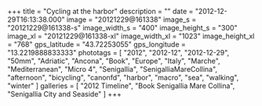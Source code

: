 +++
title = "Cycling at the harbor"
description = ""
date = "2012-12-29T16:13:38.000"
image = "20121229@161338"
image_s = "20121229@161338-s"
image_width_s = "400"
image_height_s = "300"
image_xl = "20121229@161338-xl"
image_width_xl = "1023"
image_height_xl = "768"
gps_latitude = "43.72253055"
gps_longitude = "13.2219888833333"
phototags = [ "2012", "2012-12", "2012-12-29", "50mm", "Adriatic", "Ancona", "Book", "Europe", "Italy", "Marche", "Mediterranean", "Micro 4", "Senigallia", "SenigalliaMareCollina", "afternoon", "bicycling", "canonfd", "harbor", "macro", "sea", "walking", "winter" ]
galleries = [ "2012 Timeline", "Book Senigallia Mare Collina", "Senigallia City and Seaside" ]
+++
